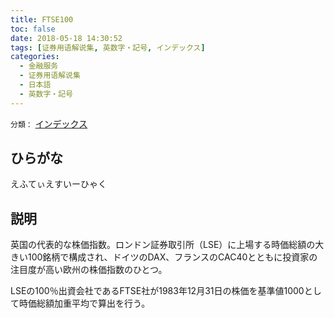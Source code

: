 ```yaml
---
title: FTSE100
toc: false
date: 2018-05-18 14:30:52
tags: [证券用语解说集, 英数字・記号, インデックス]
categories:
  - 金融服务
  - 证券用语解说集
  - 日本語
  - 英数字・記号
---
```


`分類：` [インデックス](/tags/インデックス/)

## ひらがな

えふてぃえすいーひゃく

## 説明

英国の代表的な株価指数。ロンドン証券取引所（LSE）に上場する時価総額の大きい100銘柄で構成され、ドイツのDAX、フランスのCAC40とともに投資家の注目度が高い欧州の株価指数のひとつ。

LSEの100％出資会社であるFTSE社が1983年12月31日の株価を基準値1000として時価総額加重平均で算出を行う。
